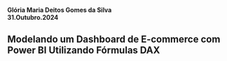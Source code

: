 #### Glória Maria Deitos Gomes da Silva <br> 31.Outubro.2024

## Modelando um Dashboard de E-commerce com Power BI Utilizando Fórmulas DAX
